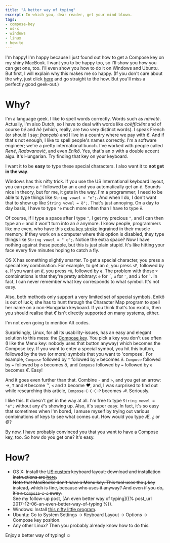 ```yaml
---
title: "A better way of typing"
excerpt: In which you, dear reader, get your mind blown.
tags:
- compose-key
- os-x
- windows
- linux
- how-to
---
```

I'm happy! I'm happy because I just found out how to get a Compose key on my shiny MacBook. I want you to be happy too, so I'll show you how you can get one, too. I'll even show you how to do it on Windows and Ubuntu. But first, I will explain why this makes me so happy. (If you don't care about the why, just click [here](#How) and go straight to the how. But you'll miss a perfectly good geek-out.)

Why?
====

I'm a language geek. I like to spell words correctly. Words such as _naïveté_. Actually, I'm also Dutch, so I have to deal with words like _coëfficiënt_ and of course _hé_ and _hè_ (which, really, are two very distinct words). I speak French (or should I say: _français_) and I live in a country where we pay with _€_. And if that's not enough, I like to spell people's names correctly. I'm a software engineer; we're a pretty international bunch. I've worked with people called _René_, _Radovanović_, and even _Enikő_. Yes, that's an _o_ with a double accent aigu. It's Hungarian. Try finding that key on your keyboard.

I want it to be **easy** to type these special characters. I also want it to **not get in the way**.

Windows has this nifty trick. If you use the US International keyboard layout, you can press a `"` followed by an `e` and you automatically get an _ë_. Sounds nice in theory, but for me, it gets in the way. I'm a programmer; I need to be able to type things like `String vowel = "e";`. And when I do, I don't want that to show up like `String vowel = ë";`. That's just annoying. On a day to day basis, I have to type `"e` much more often than I have to type `ë`.

Of course, if I type a space after I type `"`, I get my precious `"`, and I can then type an `e` and it won't turn into an _ë_ anymore. I know people, programmers like me even, who have this [extra key stroke](http://www.keysleft.com/) ingrained in their muscle memory. If they work on a computer where this option is disabled, they type things like `String vowel = " e";`. Notice the extra space? Now I have nothing against these people, but this is just plain stupid. It's like hitting your face every five minutes hoping to catch a fly.

OS X has something slightly smarter. To get a special character, you press a special key combination. For example, to get an _é_, you press `⌥E`, followed by `e`. If you want an _ë_, you press `⌥U`, followed by `e`. The problem with those `⌥` combinations is that they're pretty arbitrary: `e` for `´`, `u` for `¨`, and `i` for `ˆ`. In fact, I can never remember what key corresponds to what symbol. It's not easy.

Also, both methods only support a very limited set of special symbols. Enikő is out of luck; she has to hunt through the Character Map program to spell her name on a non-Hungarian keyboard. If you think that's too exotic, then you should realise that _€_ isn't directly supported on many systems, either.

I'm not even going to mention Alt codes.

Surprisingly, Linux, for all its usability-issues, has an easy and elegant solution to this mess: the [Compose key](http://en.wikipedia.org/wiki/Compose_key). You pick a key you don't use often (I like the Menu key: nobody uses that button anyway) which becomes the Compose key. If you want to enter a special symbol, you hit this button, followed by the two (or more) symbols that you want to 'compose'. For example, `Compose` followed by `"` followed by `e` becomes _ë_. `Compose` followed by 
`=` followed by `o` becomes _ő_, and `Compose` followed by `=` followed by `e` becomes _€_. Easy!

And it goes even further than that. Combine `-` and `>`, and you get an arrow: _→_, `T` and `M` become _™_, `<` and `3` become _♥_, and, I was surprised to find out while researching this article, `Compose`-`C`-`C`-`C`-`P` becomes _☭_. Seriously.

I like this. It doesn't get in the way at all. I'm free to type `String vowel = "e";` without any _ë_'s showing up. Also, it's super easy. In fact, it's so easy that sometimes when I'm bored, I amuse myself by trying out various combinations of keys to see what comes out. How would you type _Æ_, _¿_ or _©_?

By now, I have probably convinced you that you want to have a Compose key, too. So how do you get one? It's easy.

<a name="How"></a>

How?
====

* OS X: ~~Install the [US custom](http://uscustom.sourceforge.net/) keyboard layout: download and installation instructions are [here](http://uscustom.sourceforge.net/#installation).<br>Note that MacBooks don't have a Menu key. This tool uses the `§` key instead, which is fine, because who uses it anyway? And even if you do, it's a `Compose`-`s`-`o` away.~~
<br>See my follow-up post, [An even better way of typing]({% post_url 2017-12-06-an-even-better-way-of-typing %}).
* Windows: Install [this nifty little program](https://github.com/SamHocevar/wincompose).
* Ubuntu: Go to System Settings → Keyboard Layout → Options → Compose key position.
* Any other Linux? Then you probably already know how to do this.

Enjoy a better way of typing! ☺
